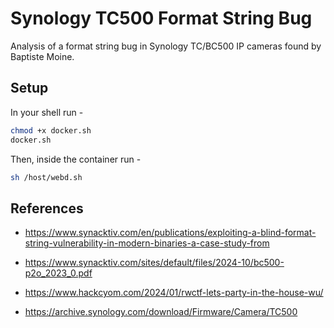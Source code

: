 # Synology TC500 Format String Bug

Analysis of a format string bug in Synology TC/BC500 IP cameras found by Baptiste Moine.


## Setup

In your shell run -

```sh
chmod +x docker.sh
docker.sh
```

Then, inside the container run -

```sh
sh /host/webd.sh
```

## References

* https://www.synacktiv.com/en/publications/exploiting-a-blind-format-string-vulnerability-in-modern-binaries-a-case-study-from

* https://www.synacktiv.com/sites/default/files/2024-10/bc500-p2o_2023_0.pdf

* https://www.hackcyom.com/2024/01/rwctf-lets-party-in-the-house-wu/

* https://archive.synology.com/download/Firmware/Camera/TC500


